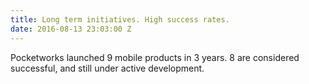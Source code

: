 ```yaml
---
title: Long term initiatives. High success rates.
date: 2016-08-13 23:03:00 Z
---
```


Pocketworks launched 9 mobile products in 3 years. 8 are considered successful, and still under active development.